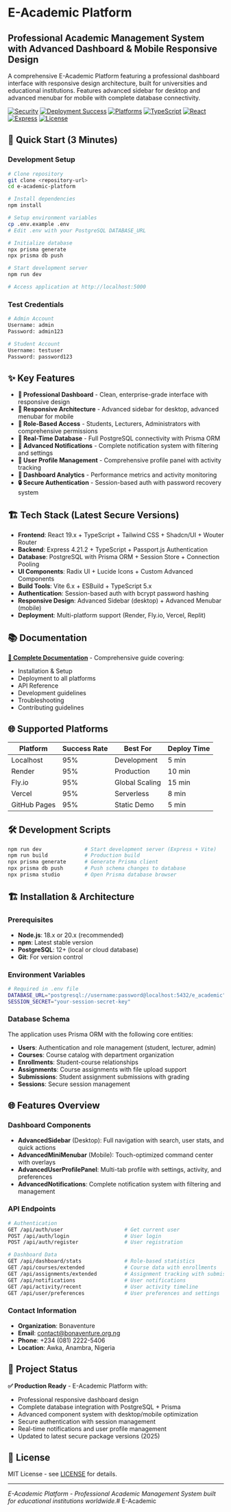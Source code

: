 # E-Academic Platform

## Professional Academic Management System with Advanced Dashboard & Mobile Responsive Design

A comprehensive E-Academic Platform featuring a professional dashboard interface with responsive design architecture, built for universities and educational institutions. Features advanced sidebar for desktop and advanced menubar for mobile with complete database connectivity.

[![Security](https://img.shields.io/badge/Vulnerabilities-0-brightgreen)](./DOCUMENTATION.md)
[![Deployment Success](https://img.shields.io/badge/Deployment%20Success-95%25-brightgreen)](./DOCUMENTATION.md)
[![Platforms](https://img.shields.io/badge/Platforms-5%20Supported-blue)](./DOCUMENTATION.md)
[![TypeScript](https://img.shields.io/badge/TypeScript-007ACC?logo=typescript&logoColor=white)](./DOCUMENTATION.md)
[![React](https://img.shields.io/badge/React-19.1.0-20232A?logo=react&logoColor=61DAFB)](./DOCUMENTATION.md)
[![Express](https://img.shields.io/badge/Express-4.21.2-green?logo=express)](./DOCUMENTATION.md)
[![License](https://img.shields.io/badge/License-MIT-green)](./LICENSE)

## 🚀 Quick Start (3 Minutes)

### Development Setup
```bash
# Clone repository
git clone <repository-url>
cd e-academic-platform

# Install dependencies
npm install

# Setup environment variables
cp .env.example .env
# Edit .env with your PostgreSQL DATABASE_URL

# Initialize database
npx prisma generate
npx prisma db push

# Start development server
npm run dev

# Access application at http://localhost:5000
```

### Test Credentials
```bash
# Admin Account
Username: admin
Password: admin123

# Student Account  
Username: testuser
Password: password123
```

## ✨ Key Features

- **💼 Professional Dashboard** - Clean, enterprise-grade interface with responsive design
- **📱 Responsive Architecture** - Advanced sidebar for desktop, advanced menubar for mobile
- **👥 Role-Based Access** - Students, Lecturers, Administrators with comprehensive permissions
- **🔄 Real-Time Database** - Full PostgreSQL connectivity with Prisma ORM
- **🔔 Advanced Notifications** - Complete notification system with filtering and settings
- **👤 User Profile Management** - Comprehensive profile panel with activity tracking
- **🎯 Dashboard Analytics** - Performance metrics and activity monitoring
- **🔒 Secure Authentication** - Session-based auth with password recovery system

## 🏗️ Tech Stack (Latest Secure Versions)

- **Frontend**: React 19.x + TypeScript + Tailwind CSS + Shadcn/UI + Wouter Router
- **Backend**: Express 4.21.2 + TypeScript + Passport.js Authentication
- **Database**: PostgreSQL with Prisma ORM + Session Store + Connection Pooling
- **UI Components**: Radix UI + Lucide Icons + Custom Advanced Components
- **Build Tools**: Vite 6.x + ESBuild + TypeScript 5.x
- **Authentication**: Session-based auth with bcrypt password hashing
- **Responsive Design**: Advanced Sidebar (desktop) + Advanced Menubar (mobile)
- **Deployment**: Multi-platform support (Render, Fly.io, Vercel, Replit)

## 📚 Documentation

**[📖 Complete Documentation](./DOCUMENTATION.md)** - Comprehensive guide covering:
- Installation & Setup
- Deployment to all platforms
- API Reference
- Development guidelines
- Troubleshooting
- Contributing guidelines

## 🌐 Supported Platforms

| Platform | Success Rate | Best For | Deploy Time |
|----------|-------------|----------|-------------|
| Localhost | 95% | Development | 5 min |
| Render | 95% | Production | 10 min |
| Fly.io | 95% | Global Scaling | 15 min |
| Vercel | 95% | Serverless | 8 min |
| GitHub Pages | 95% | Static Demo | 5 min |

## 🛠️ Development Scripts

```bash
npm run dev              # Start development server (Express + Vite)
npm run build            # Production build
npx prisma generate      # Generate Prisma client
npx prisma db push       # Push schema changes to database
npx prisma studio        # Open Prisma database browser
```

## 🏗️ Installation & Architecture

### Prerequisites
- **Node.js**: 18.x or 20.x (recommended)
- **npm**: Latest stable version  
- **PostgreSQL**: 12+ (local or cloud database)
- **Git**: For version control

### Environment Variables
```bash
# Required in .env file
DATABASE_URL="postgresql://username:password@localhost:5432/e_academic"
SESSION_SECRET="your-session-secret-key"
```

### Database Schema
The application uses Prisma ORM with the following core entities:
- **Users**: Authentication and role management (student, lecturer, admin)
- **Courses**: Course catalog with department organization
- **Enrollments**: Student-course relationships
- **Assignments**: Course assignments with file upload support
- **Submissions**: Student assignment submissions with grading
- **Sessions**: Secure session management

## 🌐 Features Overview

### Dashboard Components
- **AdvancedSidebar** (Desktop): Full navigation with search, user stats, and quick actions
- **AdvancedMiniMenubar** (Mobile): Touch-optimized command center with overlays
- **AdvancedUserProfilePanel**: Multi-tab profile with settings, activity, and preferences
- **AdvancedNotifications**: Complete notification system with filtering and management

### API Endpoints
```bash
# Authentication
GET /api/auth/user                    # Get current user
POST /api/auth/login                  # User login
POST /api/auth/register               # User registration

# Dashboard Data
GET /api/dashboard/stats              # Role-based statistics
GET /api/courses/extended             # Course data with enrollments
GET /api/assignments/extended         # Assignment tracking with submissions
GET /api/notifications                # User notifications
GET /api/activity/recent              # User activity timeline
GET /api/user/preferences             # User preferences and settings
```

### Contact Information
- **Organization**: Bonaventure
- **Email**: contact@bonaventure.org.ng  
- **Phone**: +234 (081) 2222-5406
- **Location**: Awka, Anambra, Nigeria

## 🎯 Project Status

**✅ Production Ready** - E-Academic Platform with:
- Professional responsive dashboard design
- Complete database integration with PostgreSQL + Prisma
- Advanced component system with desktop/mobile optimization
- Secure authentication with session management
- Real-time notifications and user profile management
- Updated to latest secure package versions (2025)

## 📄 License

MIT License - see [LICENSE](./LICENSE) for details.

---

*E-Academic Platform - Professional Academic Management System built for educational institutions worldwide.*#   E - A c a d e m i c  
 